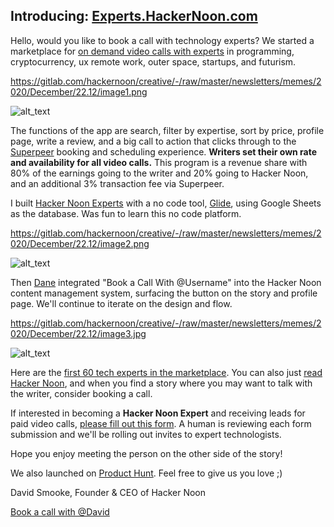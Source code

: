 ## Introducing: [Experts.HackerNoon.com](https://experts.hackernoon.com/?ref=noonifications.tech)

Hello, would you like to book a call with technology experts? We started a marketplace for [on demand video calls with experts](https://experts.hackernoon.com/?ref=hackernoon.com) in programming, cryptocurrency, ux remote work, outer space, startups, and futurism.


https://gitlab.com/hackernoon/creative/-/raw/master/newsletters/memes/2020/December/22.12/image1.png


![alt_text](https://gitlab.com/hackernoon/creative/-/raw/master/newsletters/memes/2020/December/22.12/image1.png "image_tooltip")


The functions of the app are search, filter by expertise, sort by price, profile page, write a review, and a big call to action that clicks through to the [Superpeer](https://superpeer.com/?ref=hackernoon.com) booking and scheduling experience. **Writers set their own rate and availability for all video calls.** This program is a revenue share with 80% of the earnings going to the writer and 20% going to Hacker Noon, and an additional 3% transaction fee via Superpeer.

I built [Hacker Noon Experts](https://experts.hackernoon.com/?ref=hackernoon.com) with a no code tool, [Glide](https://glideapps.com/r/clEMkcNnlfkguQ3wRYqB?ref=hackernoon.com), using Google Sheets as the database. Was fun to learn this no code platform. 



https://gitlab.com/hackernoon/creative/-/raw/master/newsletters/memes/2020/December/22.12/image2.png

![alt_text](https://gitlab.com/hackernoon/creative/-/raw/master/newsletters/memes/2020/December/22.12/image2.jpg "image_tooltip")


Then [Dane](https://hackernoon.com/u/Dane?ref=hackernoon.com) integrated "Book a Call With @Username" into the Hacker Noon content management system, surfacing the button on the story and profile page. We'll continue to iterate on the design and flow.



https://gitlab.com/hackernoon/creative/-/raw/master/newsletters/memes/2020/December/22.12/image3.jpg

![alt_text](https://gitlab.com/hackernoon/creative/-/raw/master/newsletters/memes/2020/December/22.12/image3.jpg "image_tooltip")


Here are the [first 60 tech experts in the marketplace](https://hackernoon.com/book-a-call-with-the-first-60-hacker-noon-experts-xwiw3132?ref=hackernoon.com). You can also just [read Hacker Noon](https://hackernoon.com/tagged/?ref=hackernoon.com), and when you find a story where you may want to talk with the writer, consider booking a call.

If interested in becoming a **Hacker Noon Expert** and receiving leads for paid video calls, [please fill out this form](https://docs.google.com/forms/d/e/1FAIpQLSce_si23Kc8Ydmv27J9Z4f_BdwY5VWczKDGtZBGtUPCsbDW0Q/viewform?ref=hackernoon.com). A human is reviewing each form submission and we'll be rolling out invites to expert technologists.

Hope you enjoy meeting the person on the other side of the story!

We also launched on [Product Hunt](https://www.producthunt.com/posts/tech-expert-video-calls). Feel free to give us you love ;)


David Smooke, 
Founder & CEO of Hacker Noon

[Book a call with @David](https://superpeer.com/smooke)
